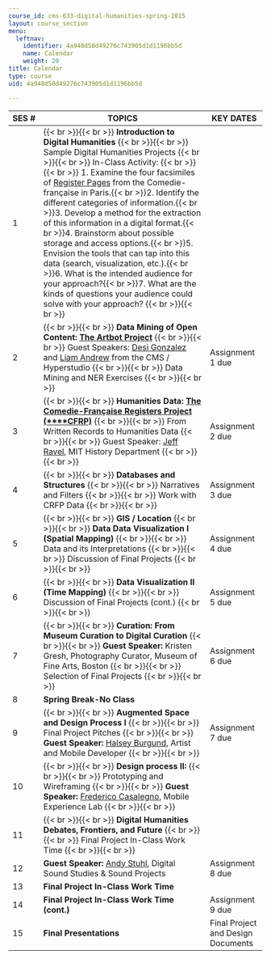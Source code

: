 ```yaml
---
course_id: cms-633-digital-humanities-spring-2015
layout: course_section
menu:
  leftnav:
    identifier: 4a948d50d49276c743905d1d1196bb5d
    name: Calendar
    weight: 20
title: Calendar
type: course
uid: 4a948d50d49276c743905d1d1196bb5d

---
```


| SES # | TOPICS | KEY DATES |
| --- | --- | --- |
| 1 |  {{< br >}}{{< br >}} **Introduction to Digital Humanities** {{< br >}}{{< br >}} Sample Digital Humanities Projects {{< br >}}{{< br >}} In-Class Activity: {{< br >}}{{< br >}} 1.  Examine the four facsimiles of [Register Pages](http://hyperstudio.mit.edu/cfrp/flip_books/index.html) from the Comedie-française in Paris.{{< br >}}2.  Identify the different categories of information.{{< br >}}3.  Develop a method for the extraction of this information in a digital format.{{< br >}}4.  Brainstorm about possible storage and access options.{{< br >}}5.  Envision the tools that can tap into this data (search, visualization, etc.).{{< br >}}6.  What is the intended audience for your approach?{{< br >}}7.  What are the kinds of questions your audience could solve with your approach? {{< br >}}{{< br >}}  | &nbsp; |
| 2 |  {{< br >}}{{< br >}} **Data Mining of Open Content:** [**The Artbot Project**](http://shass.mit.edu/news/news-2015-artbot-engineers-discovery-art) {{< br >}}{{< br >}} Guest Speakers: [Desi Gonzalez](http://cmsw.mit.edu/profile/desi-gonzalez/) and [Liam Andrew](http://cmsw.mit.edu/profile/liam-andrew/) from the CMS / Hyperstudio {{< br >}}{{< br >}} Data Mining and NER Exercises {{< br >}}{{< br >}}  | Assignment 1 due |
| 3 |  {{< br >}}{{< br >}} **Humanities Data:** [**The** **Comedie-Française Registers Project (****CFRP)**](http://hyperstudio.mit.edu/projects/comedie-francaise-registers-project/) {{< br >}}{{< br >}} From Written Records to Humanities Data {{< br >}}{{< br >}} Guest Speaker: [Jeff Ravel](https://history.mit.edu/people/jeffrey-s-ravel), MIT History Department {{< br >}}{{< br >}}  | Assignment 2 due |
| 4 |  {{< br >}}{{< br >}} **Databases and Structures** {{< br >}}{{< br >}} Narratives and Filters {{< br >}}{{< br >}} Work with CRFP Data {{< br >}}{{< br >}}  | Assignment 3 due |
| 5 |  {{< br >}}{{< br >}} **GIS / Location** {{< br >}}{{< br >}} **Data Data Visualization I (Spatial Mapping)** {{< br >}}{{< br >}} Data and its Interpretations {{< br >}}{{< br >}} Discussion of Final Projects {{< br >}}{{< br >}}  | Assignment 4 due |
| 6 |  {{< br >}}{{< br >}} **Data Visualization II (Time Mapping)** {{< br >}}{{< br >}} Discussion of Final Projects (cont.) {{< br >}}{{< br >}}  | Assignment 5 due |
| 7 |  {{< br >}}{{< br >}} **Curation:** **From Museum Curation to Digital Curation** {{< br >}}{{< br >}} **Guest Speaker:** Kristen Gresh, Photography Curator, Museum of Fine Arts, Boston {{< br >}}{{< br >}} Selection of Final Projects {{< br >}}{{< br >}}  | Assignment 6 due |
| 8 | **Spring Break-No Class** | &nbsp; |
| 9 |  {{< br >}}{{< br >}} **Augmented Space and Design Process I** {{< br >}}{{< br >}} Final Project Pitches {{< br >}}{{< br >}} **Guest Speaker:** [Halsey Burgund](http://halseyburgund.com/), Artist and Mobile Developer {{< br >}}{{< br >}}  | Assignment 7 due |
| 10 |  {{< br >}}{{< br >}} **Design process II:** {{< br >}}{{< br >}} Prototyping and Wireframing {{< br >}}{{< br >}} **Guest Speaker:** [Frederico Casalegno](http://mobile.mit.edu/people/federico/), Mobile Experience Lab {{< br >}}{{< br >}}  | &nbsp; |
| 11 |  {{< br >}}{{< br >}} **Digital Humanities Debates, Frontiers, and Future** {{< br >}}{{< br >}} Final Project In-Class Work Time {{< br >}}{{< br >}}  | &nbsp; |
| 12 | **Guest Speaker:** [Andy Stuhl](http://cmsw.mit.edu/profile/andy-stuhl/), Digital Sound Studies & Sound Projects | Assignment 8 due |
| 13 | **Final Project In-Class Work Time** | &nbsp; |
| 14 | **Final Project In-Class Work Time (cont.)** | Assignment 9 due |
| 15 | **Final Presentations** | Final Project and Design Documents